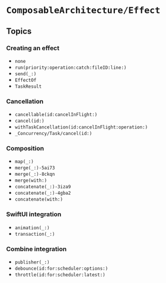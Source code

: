 # ``ComposableArchitecture/Effect``

## Topics

### Creating an effect

- ``none``
- ``run(priority:operation:catch:fileID:line:)``
- ``send(_:)``
- ``EffectOf``
- ``TaskResult``

### Cancellation

- ``cancellable(id:cancelInFlight:)``
- ``cancel(id:)``
- ``withTaskCancellation(id:cancelInFlight:operation:)``
- ``_Concurrency/Task/cancel(id:)``

### Composition

- ``map(_:)``
- ``merge(_:)-5ai73``
- ``merge(_:)-8ckqn``
- ``merge(with:)``
- ``concatenate(_:)-3iza9``
- ``concatenate(_:)-4gba2``
- ``concatenate(with:)``

### SwiftUI integration

- ``animation(_:)``
- ``transaction(_:)``

### Combine integration

- ``publisher(_:)``
- ``debounce(id:for:scheduler:options:)``
- ``throttle(id:for:scheduler:latest:)``
